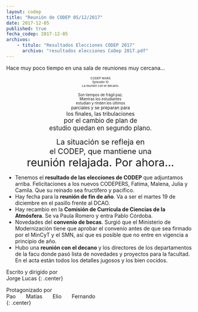 ```yaml
---
layout: codep
title: "Reunión de CODEP 05/12/2017"
date: 2017-12-05
published: true
fecha_codep: 2017-12-05
archivos: 
    - titulo: "Resultados Elecciones CODEP 2017"
      archivo: "resultados elecciones CoDep 2017.pdf"
---
```


Hace muy poco tiempo en una sala de reuniones muy cercana...

<p align="center"><small><small><small>CODEP WARS<br>
Episodio 10<br>
La reunión con el decano.</small></small></small></p>


<p align="center"><small><small>Son tiempos de frágil paz.  <br>   
Mientras los estudiantes    <br>
estudian y rinden los últimos </small>   <br>
parciales y se preparan para </small>    <br>
los finales, las tribulaciones    <br>
<big>por el cambio de plan de <br>
estudio quedan en segundo plano. </big>     </p>


<p align="center"><big><big>La situación se refleja en    <br> 
el CODEP, que mantiene una    <br>
<big><big>reunión relajada. Por ahora...</big></big></big></big>     </p>



* Tenemos el **resultado de las elecciones de CODEP** que adjuntamos arriba. Felicitaciones a los nuevos CODEPERS, Fatima, Malena, Julia y Camila. Que su reinado sea fructífero y pacífico. 
* Hay fecha para la **reunión de fin de año**. Va a ser el martes 19 de diciembre en el pasillo frente al DCAO. 
* Hay recambio en la **Comisión de Currícula de Ciencias de la Atmósfera**. Se va Paula Romero y entra Pablo Córdoba. 
* Novedades del **convenio de becas**. Surgió que el Ministerio de Modernización tiene que aprobar el convenio antes de que sea firmado por el MinCyT y el SMN, así que es posible que no entre en vigencia a principio de año. 
* Hubo una **reunión con el decano** y los directores de los departamentos de la facu donde pasó lista de novedades y proyectos para la facultad. En el acta están todos los detalles jugosos y los bien cocidos. 

Escrito y dirigido por    
Jorge Lucas
{: .center}

Protagonizado por    
Pao&nbsp;&nbsp;&nbsp;&nbsp;&nbsp;&nbsp;&nbsp;Matías&nbsp;&nbsp;&nbsp;&nbsp;&nbsp;&nbsp;&nbsp;Elio&nbsp;&nbsp;&nbsp;&nbsp;&nbsp;&nbsp;&nbsp;Fernando    
{: .center}